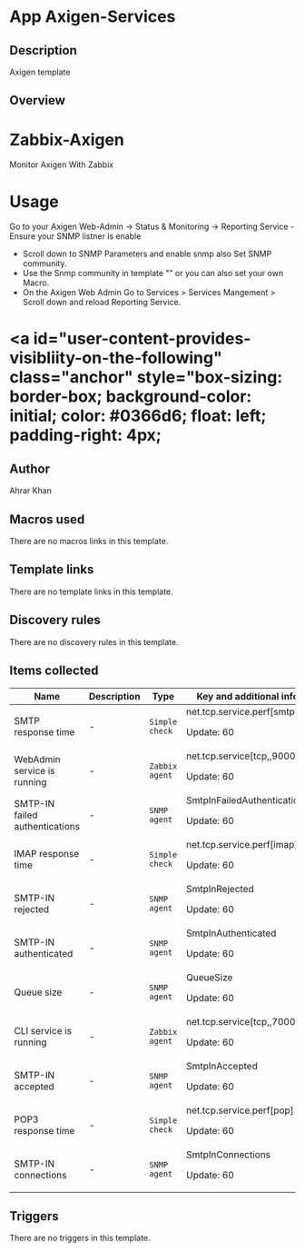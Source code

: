 # App Axigen-Services

## Description

Axigen template

## Overview

Zabbix-Axigen
=============


Monitor Axigen With Zabbix


Usage
=====


Go to your Axigen Web-Admin -> Status & Monitoring -> Reporting Service -Ensure your SNMP listner is enable


* Scroll down to SNMP Parameters and enable snmp also Set SNMP community.
* Use the Snmp community in template "" or you can also set your own Macro.
* On the Axigen Web Admin Go to Services > Services Mangement > Scroll down and reload Reporting Service.


<a id="user-content-provides-visibliity-on-the-following" class="anchor" style="box-sizing: border-box; background-color: initial; color: #0366d6; float: left; padding-right: 4px;
===================================================================================================================================================================================



## Author

Ahrar Khan

## Macros used

There are no macros links in this template.

## Template links

There are no template links in this template.

## Discovery rules

There are no discovery rules in this template.

## Items collected

|Name|Description|Type|Key and additional info|
|----|-----------|----|----|
|SMTP response time|<p>-</p>|`Simple check`|net.tcp.service.perf[smtp]<p>Update: 60</p>|
|WebAdmin service is running|<p>-</p>|`Zabbix agent`|net.tcp.service[tcp,,9000]<p>Update: 60</p>|
|SMTP-IN failed authentications|<p>-</p>|`SNMP agent`|SmtpInFailedAuthentications<p>Update: 60</p>|
|IMAP response time|<p>-</p>|`Simple check`|net.tcp.service.perf[imap]<p>Update: 60</p>|
|SMTP-IN rejected|<p>-</p>|`SNMP agent`|SmtpInRejected<p>Update: 60</p>|
|SMTP-IN authenticated|<p>-</p>|`SNMP agent`|SmtpInAuthenticated<p>Update: 60</p>|
|Queue size|<p>-</p>|`SNMP agent`|QueueSize<p>Update: 60</p>|
|CLI service is running|<p>-</p>|`Zabbix agent`|net.tcp.service[tcp,,7000]<p>Update: 60</p>|
|SMTP-IN accepted|<p>-</p>|`SNMP agent`|SmtpInAccepted<p>Update: 60</p>|
|POP3 response time|<p>-</p>|`Simple check`|net.tcp.service.perf[pop]<p>Update: 60</p>|
|SMTP-IN connections|<p>-</p>|`SNMP agent`|SmtpInConnections<p>Update: 60</p>|
## Triggers

There are no triggers in this template.

